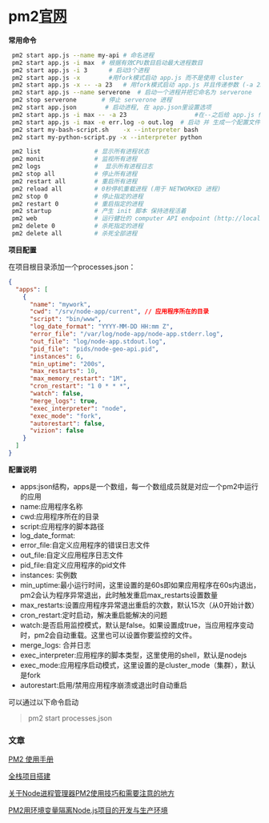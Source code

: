 # pm2[官网](https://pm2.keymetrics.io/)

**常用命令**

```bash
 pm2 start app.js --name my-api # 命名进程
 pm2 start app.js -i max  # 根据有效CPU数目启动最大进程数目
 pm2 start app.js -i 3      # 启动3个进程
 pm2 start app.js -x        #用fork模式启动 app.js 而不是使用 cluster
 pm2 start app.js -x -- -a 23   # 用fork模式启动 app.js 并且传递参数 (-a 23)
 pm2 start app.js --name serverone  # 启动一个进程并把它命名为 serverone
 pm2 stop serverone       # 停止 serverone 进程
 pm2 start app.json        # 启动进程, 在 app.json里设置选项
 pm2 start app.js -i max -- -a 23                   #在--之后给 app.js 传递参数
 pm2 start app.js -i max -e err.log -o out.log  # 启动 并 生成一个配置文件，你也可以执行用其他语言编写的app  ( fork 模式):
 pm2 start my-bash-script.sh    -x --interpreter bash
 pm2 start my-python-script.py -x --interpreter python

 pm2 list               # 显示所有进程状态
 pm2 monit              # 监视所有进程
 pm2 logs               #  显示所有进程日志
 pm2 stop all           # 停止所有进程
 pm2 restart all        # 重启所有进程
 pm2 reload all         # 0秒停机重载进程 (用于 NETWORKED 进程)
 pm2 stop 0             # 停止指定的进程
 pm2 restart 0          # 重启指定的进程
 pm2 startup            # 产生 init 脚本 保持进程活着
 pm2 web                # 运行健壮的 computer API endpoint (http://localhost:9615)
 pm2 delete 0           # 杀死指定的进程
 pm2 delete all         # 杀死全部进程

```

**项目配置**

在项目根目录添加一个processes.json：

```json
{
  "apps": [
    {
      "name": "mywork",
      "cwd": "/srv/node-app/current", // 应用程序所在的目录
      "script": "bin/www",
      "log_date_format": "YYYY-MM-DD HH:mm Z",
      "error_file": "/var/log/node-app/node-app.stderr.log",
      "out_file": "log/node-app.stdout.log",
      "pid_file": "pids/node-geo-api.pid",
      "instances": 6,
      "min_uptime": "200s",
      "max_restarts": 10,
      "max_memory_restart": "1M",
      "cron_restart": "1 0 * * *",
      "watch": false,
      "merge_logs": true,
      "exec_interpreter": "node",
      "exec_mode": "fork",
      "autorestart": false,
      "vizion": false
    }
  ]
}
```

**配置说明**

- apps:json结构，apps是一个数组，每一个数组成员就是对应一个pm2中运行的应用
- name:应用程序名称
- cwd:应用程序所在的目录
- script:应用程序的脚本路径
- log_date_format:
- error_file:自定义应用程序的错误日志文件
- out_file:自定义应用程序日志文件
- pid_file:自定义应用程序的pid文件
- instances: 实例数
- min_uptime:最小运行时间，这里设置的是60s即如果应用程序在60s内退出，pm2会认为程序异常退出，此时触发重启max_restarts设置数量
- max_restarts:设置应用程序异常退出重启的次数，默认15次（从0开始计数）
- cron_restart:定时启动，解决重启能解决的问题
- watch:是否启用监控模式，默认是false。如果设置成true，当应用程序变动时，pm2会自动重载。这里也可以设置你要监控的文件。
- merge_logs: 合并日志
- exec_interpreter:应用程序的脚本类型，这里使用的shell，默认是nodejs
- exec_mode:应用程序启动模式，这里设置的是cluster_mode（集群），默认是fork
- autorestart:启用/禁用应用程序崩溃或退出时自动重启

可以通过以下命令启动

> pm2 start processes.json  



### 文章

[PM2 使用手册](https://www.cnblogs.com/little-oil/p/14751023.html)

[全栈项目搭建](https://www.cnblogs.com/fengluzheweb/p/13550752.html)

[关于Node进程管理器PM2使用技巧和需要注意的地方](https://github.com/jawil/blog/issues/7)

[PM2用环境变量隔离Node.js项目的开发与生产环境](https://learn-anything.cn/pm2-nodejs-env)

